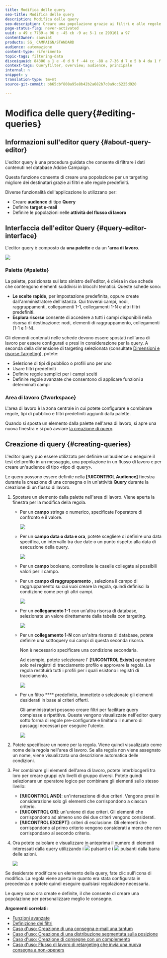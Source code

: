 ```yaml
---
title: Modifica delle query
seo-title: Modifica delle query
description: Modifica delle query
seo-description: Creare una popolazione grazie ai filtri e alle regole predefiniti.
page-status-flag: never-activated
uuid: a 49 c 7739-a 96 c -45 cb -9 ac 5-1 ce 299161 a 97
contentOwner: sauviat
products: SG_ CAMPAIGN/STANDARD
audience: automazione
content-type: riferimento
topic-tags: filtering-data
discoiquuid: 84306 a 1 e -0 d 9 f -44 cc -88 a 7-36 d 7 e 5 b 4 da 1 f
context-tags: Queryfilter, overview; audience, principale
internal: n
snippet: y
translation-type: tm+mt
source-git-commit: bb65cbf808a95e8b42b2a682b7c0a9cc6225d920

---
```



# Modifica delle query{#editing-queries}

## Informazioni sull'editor query {#about-query-editor}

L'editor query è una procedura guidata che consente di filtrare i dati contenuti nel database Adobe Campaign.

Questa funzione consente di creare una popolazione per un targeting migliore dei destinatari grazie ai filtri e alle regole predefiniti.

Diverse funzionalità dell'applicazione lo utilizzano per:

* Creare **audience** di tipo **Query**
* Definire **target e-mail**
* Definire le popolazioni nelle **attività del flusso di lavoro**

## Interfaccia dell'editor Query {#query-editor-interface}

L'editor query è composto da **una palette** e da un **'area di lavoro**.

![](assets/query_editor_overview.png)

### Palette {#palette}

La palette, posizionata sul lato sinistro dell'editor, è divisa in due schede che contengono elementi suddivisi in blocchi tematici. Queste schede sono:

* **Le scelte rapide**, per impostazione predefinita, oppure create dall'amministratore dell'istanza. Qui troverai campi, nodi, raggruppamenti, collegamenti 1-1, collegamenti 1-N e altri filtri predefiniti.
* **Esplora risorse** consente di accedere a tutti i campi disponibili nella risorsa di destinazione: nodi, elementi di raggruppamento, collegamenti (1-1 e 1-N).

Gli elementi contenuti nelle schede devono essere spostati nell'area di lavoro per essere configurati e presi in considerazione per la query. A seconda della dimensione di targeting selezionata (consultate [Dimensioni e risorse Targeting](../../automating/using/query.md#targeting-dimensions-and-resources)), potete:

* Selezione di tipi di pubblico o profili uno per uno
* Usare filtri predefiniti
* Definire regole semplici per i campi scelti
* Definire regole avanzate che consentono di applicare funzioni a determinati campi

### Area di lavoro {#workspace}

L'area di lavoro è la zona centrale in cui potete configurare e combinare regole, tipi di pubblico e filtri predefiniti aggiunti dalla palette.

Quando si sposta un elemento dalla palette nell'area di lavoro, si apre una nuova finestra e si può avviare [la creazione di query](../../automating/using/editing-queries.md#creating-queries).

## Creazione di query {#creating-queries}

L'editor query può essere utilizzato per definire un'audience o eseguire il test del profilo in un messaggio, una popolazione in un flusso di lavoro e per creare un'audience di tipo «tipo di query».

Le query possono essere definite nella **[!UICONTROL Audience]** finestra durante la creazione di una consegna o in un'attività **Query** durante la creazione di un flusso di lavoro.

1. Spostare un elemento dalla palette nell'area di lavoro. Viene aperta la finestra per la modifica della regola.

   * Per un **campo** stringa o numerico, specificate l'operatore di confronto e il valore.

      ![](assets/query_editor_audience_definition2.png)

   * Per un **campo data o data e ora**, potete scegliere di definire una data specifica, un intervallo tra due date o un punto rispetto alla data di esecuzione della query.

      ![](assets/query_editor_date_field.png)

   * Per un **campo** booleano, controllate le caselle collegate ai possibili valori per il campo.
   * Per un **campo di raggruppamento** , seleziona il campo di raggruppamento su cui vuoi creare la regola, quindi definisci la condizione come per gli altri campi.

      ![](assets/query_editor_audience_definition4.png)

   * Per un **collegamento 1-1** con un'altra risorsa di database, selezionate un valore direttamente dalla tabella con targeting.

      ![](assets/query_editor_audience_definition5.png)

   * Per un **collegamento 1-N** con un'altra risorsa di database, potete definire una sottoquery sui campi di questa seconda risorsa.

      Non è necessario specificare una condizione secondaria.

      Ad esempio, potete selezionare l' **[!UICONTROL Exists]** operatore solo nei registri di tracciamento profilo e approvare la regola. La regola restituirà tutti i profili per i quali esistono i registri di tracciamento.

      ![](assets/query_editor_audience_definition6.png)

   * Per un filtro **** predefinito, immettete o selezionate gli elementi desiderati in base ai criteri offerti.

      Gli amministratori possono creare filtri per facilitare query complesse e ripetitive. Queste vengono visualizzate nell'editor query sotto forma di regole pre-configurate e limitano il numero di passaggi necessari per eseguire l'utente.

      ![](assets/query-editor_filter_email-audience_filter.png)

1. Potete specificare un nome per la regola. Viene quindi visualizzato come nome della regola nell'area di lavoro. Se alla regola non viene assegnato un nome, viene visualizzata una descrizione automatica delle condizioni.
1. Per combinare gli elementi dell'area di lavoro, potete interblocgerli tra loro per creare gruppi e/o livelli di gruppo diversi. Potete quindi selezionare un operatore logico per combinare gli elementi sullo stesso livello:

   * **[!UICONTROL AND]**: un'intersezione di due criteri. Vengono presi in considerazione solo gli elementi che corrispondono a ciascun criterio.
   * **[!UICONTROL OR]**: un'unione di due criteri. Gli elementi che corrispondono ad almeno uno dei due criteri vengono considerati.
   * **[!UICONTROL EXCEPT]**: criteri di esclusione. Gli elementi che corrispondono al primo criterio vengono considerati a meno che non corrispondano al secondo criterio.

1. Ora potete calcolare e visualizzare in anteprima il numero di elementi interessati dalla query utilizzando i ![](assets/count.png) pulsanti e i ![](assets/preview.png) pulsanti dalla barra delle azioni.

   ![](assets/query_editor_combining_rules.png)

Se desiderate modificare un elemento della query, fate clic sull'icona di modifica. La regola viene aperta in quanto era stata configurata in precedenza e potete quindi eseguire qualsiasi regolazione necessaria.

Le query sono ora create e definite, il che consente di creare una popolazione per personalizzare meglio le consegne.

**Argomenti correlati:**

* [Funzioni avanzate](../../automating/using/advanced-expression-editing.md)
* [Definizione dei filtri](../../developing/using/configuring-filter-definition.md)
* [Caso d'uso: Creazione di una consegna e-mail una tantum](../../automating/using/workflow-weekly-offer.md)
* [Caso d'uso: Creazione di una distribuzione segmentata sulla posizione](../../automating/using/workflow-segmentation-location.md)
* [Caso d'uso: Creazione di consegne con un complemento](../../automating/using/workflow-created-query-with-complement.md)
* [Caso d'uso: Flusso di lavoro di retargeting che invia una nuova consegna a non-openers](../../automating/using/workflow-cross-channel-retargeting.md)
